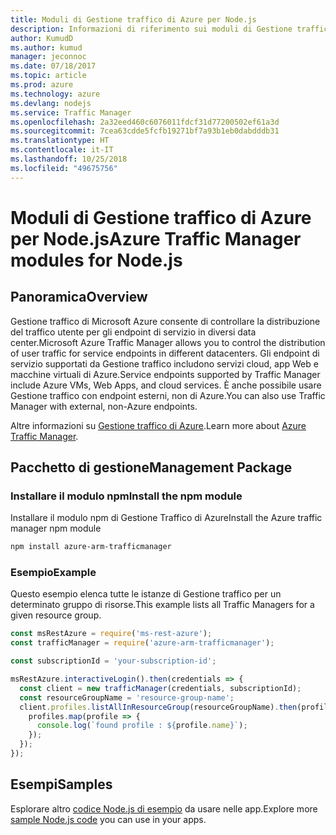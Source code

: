 ```yaml
---
title: Moduli di Gestione traffico di Azure per Node.js
description: Informazioni di riferimento sui moduli di Gestione traffico di Azure per Node.js
author: KumudD
ms.author: kumud
manager: jeconnoc
ms.date: 07/18/2017
ms.topic: article
ms.prod: azure
ms.technology: azure
ms.devlang: nodejs
ms.service: Traffic Manager
ms.openlocfilehash: 2a32eed460c6076011fdcf31d77200502ef61a3d
ms.sourcegitcommit: 7cea63cdde5fcfb19271bf7a93b1eb0dabdddb31
ms.translationtype: HT
ms.contentlocale: it-IT
ms.lasthandoff: 10/25/2018
ms.locfileid: "49675756"
---
```

# <a name="azure-traffic-manager-modules-for-nodejs"></a><span data-ttu-id="0de21-103">Moduli di Gestione traffico di Azure per Node.js</span><span class="sxs-lookup"><span data-stu-id="0de21-103">Azure Traffic Manager modules for Node.js</span></span>

## <a name="overview"></a><span data-ttu-id="0de21-104">Panoramica</span><span class="sxs-lookup"><span data-stu-id="0de21-104">Overview</span></span>

<span data-ttu-id="0de21-105">Gestione traffico di Microsoft Azure consente di controllare la distribuzione del traffico utente per gli endpoint di servizio in diversi data center.</span><span class="sxs-lookup"><span data-stu-id="0de21-105">Microsoft Azure Traffic Manager allows you to control the distribution of user traffic for service endpoints in different datacenters.</span></span> <span data-ttu-id="0de21-106">Gli endpoint di servizio supportati da Gestione traffico includono servizi cloud, app Web e macchine virtuali di Azure.</span><span class="sxs-lookup"><span data-stu-id="0de21-106">Service endpoints supported by Traffic Manager include Azure VMs, Web Apps, and cloud services.</span></span> <span data-ttu-id="0de21-107">È anche possibile usare Gestione traffico con endpoint esterni, non di Azure.</span><span class="sxs-lookup"><span data-stu-id="0de21-107">You can also use Traffic Manager with external, non-Azure endpoints.</span></span>

<span data-ttu-id="0de21-108">Altre informazioni su [Gestione traffico di Azure](https://docs.microsoft.com/azure/traffic-manager/traffic-manager-overview).</span><span class="sxs-lookup"><span data-stu-id="0de21-108">Learn more about [Azure Traffic Manager](https://docs.microsoft.com/azure/traffic-manager/traffic-manager-overview).</span></span>

## <a name="management-package"></a><span data-ttu-id="0de21-109">Pacchetto di gestione</span><span class="sxs-lookup"><span data-stu-id="0de21-109">Management Package</span></span>

### <a name="install-the-npm-module"></a><span data-ttu-id="0de21-110">Installare il modulo npm</span><span class="sxs-lookup"><span data-stu-id="0de21-110">Install the npm module</span></span>

<span data-ttu-id="0de21-111">Installare il modulo npm di Gestione Traffico di Azure</span><span class="sxs-lookup"><span data-stu-id="0de21-111">Install the Azure traffic manager npm module</span></span>

```bash
npm install azure-arm-trafficmanager
```

### <a name="example"></a><span data-ttu-id="0de21-112">Esempio</span><span class="sxs-lookup"><span data-stu-id="0de21-112">Example</span></span>

<span data-ttu-id="0de21-113">Questo esempio elenca tutte le istanze di Gestione traffico per un determinato gruppo di risorse.</span><span class="sxs-lookup"><span data-stu-id="0de21-113">This example lists all Traffic Managers for a given resource group.</span></span>

```javascript
const msRestAzure = require('ms-rest-azure');
const trafficManager = require('azure-arm-trafficmanager');

const subscriptionId = 'your-subscription-id';

msRestAzure.interactiveLogin().then(credentials => {
  const client = new trafficManager(credentials, subscriptionId);
  const resourceGroupName = 'resource-group-name';
  client.profiles.listAllInResourceGroup(resourceGroupName).then(profiles => {
    profiles.map(profile => {
      console.log(`found profile : ${profile.name}`);
    });
  });
});
```

## <a name="samples"></a><span data-ttu-id="0de21-114">Esempi</span><span class="sxs-lookup"><span data-stu-id="0de21-114">Samples</span></span>

<span data-ttu-id="0de21-115">Esplorare altro [codice Node.js di esempio](https://azure.microsoft.com/resources/samples/?platform=nodejs) da usare nelle app.</span><span class="sxs-lookup"><span data-stu-id="0de21-115">Explore more [sample Node.js code](https://azure.microsoft.com/resources/samples/?platform=nodejs) you can use in your apps.</span></span>
